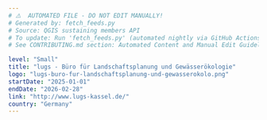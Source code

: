 ```yaml
---
# ⚠️  AUTOMATED FILE - DO NOT EDIT MANUALLY!
# Generated by: fetch_feeds.py
# Source: QGIS sustaining members API
# To update: Run 'fetch_feeds.py' (automated nightly via GitHub Actions)
# See CONTRIBUTING.md section: Automated Content and Manual Edit Guidelines

level: "Small"
title: "lugs - Büro für Landschaftsplanung und Gewässerökologie"
logo: "lugs-buro-fur-landschaftsplanung-und-gewasserokolo.png"
startDate: "2025-01-01"
endDate: "2026-02-28"
link: "http://www.lugs-kassel.de/"
country: "Germany"
---
```

